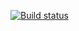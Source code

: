 [![Build status](https://ci.appveyor.com/api/projects/status/c030mk5r0juq9bcu?svg=true)](https://ci.appveyor.com/project/Syrdarja/rest)
